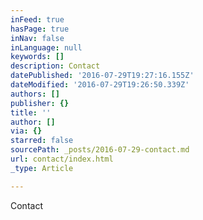 ```yaml
---
inFeed: true
hasPage: true
inNav: false
inLanguage: null
keywords: []
description: Contact
datePublished: '2016-07-29T19:27:16.155Z'
dateModified: '2016-07-29T19:26:50.339Z'
authors: []
publisher: {}
title: ''
author: []
via: {}
starred: false
sourcePath: _posts/2016-07-29-contact.md
url: contact/index.html
_type: Article

---
```

Contact